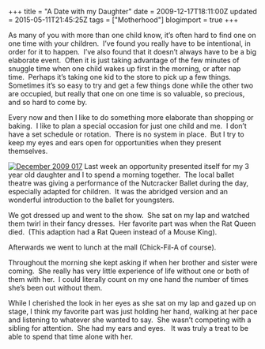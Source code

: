 +++
title = "A Date with my Daughter"
date = 2009-12-17T18:11:00Z
updated = 2015-05-11T21:45:25Z
tags = ["Motherhood"]
blogimport = true 
+++

As many of you with more than one child know, it’s often hard to find one on one time with your children.&#160; I’ve found you really have to be intentional, in order for it to happen.&#160; I’ve also found that it doesn’t always have to be a big elaborate event.&#160; Often it is just taking advantage of the few minutes of snuggle time when one child wakes up first in the morning, or after nap time.&#160; Perhaps it’s taking one kid to the store to pick up a few things.&#160; Sometimes it’s so easy to try and get a few things done while the other two are occupied, but really that one on one time is so valuable, so precious, and so hard to come by.

Every now and then I like to do something more elaborate than shopping or baking.&#160; I like to plan a special occasion for just one child and me.&#160; I don’t have a set schedule or rotation.&#160; There is no system in place.&#160; But I try to keep my eyes and ears open for opportunities when they present themselves. 

[![December 2009 017](https://latc.s3.amazonaws.com/wp-content/uploads/2009/12/December2009017.jpg "December 2009 017")](https://latc.s3.amazonaws.com/wp-content/uploads/2009/12/December2009017.jpg) Last week an opportunity presented itself for my 3 year old daughter and I to spend a morning together.&#160; The local ballet theatre was giving a performance of the Nutcracker Ballet during the day, especially adapted for children.&#160; It was the abridged version and an wonderful introduction to the ballet for youngsters.&#160; 

We got dressed up and went to the show.&#160; She sat on my lap and watched them twirl in their fancy dresses.&#160; Her favorite part was when the Rat Queen died.&#160; (This adaption had a Rat Queen instead of a Mouse King).&#160; 

Afterwards we went to lunch at the mall (Chick-Fil-A of course).&#160; 

Throughout the morning she kept asking if when her brother and sister were coming.&#160; She really has very little experience of life without one or both of them with her.&#160; I could literally count on my one hand the number of times she’s been out without them.&#160; 

While I cherished the look in her eyes as she sat on my lap and gazed up on stage, I think my favorite part was just holding her hand, walking at her pace and listening to whatever she wanted to say.&#160; She wasn’t competing with a sibling for attention.&#160; She had my ears and eyes.&#160;&#160; It was truly a treat to be able to spend that time alone with her. 
